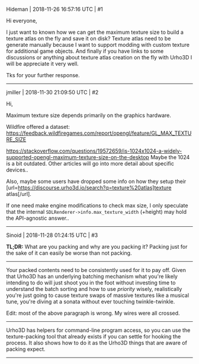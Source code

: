Hideman | 2018-11-26 16:57:16 UTC | #1

Hi everyone,

I just want to known how we can get the maximum texture size to build a texture atlas on the fly and save it on disk?
Texture atlas need to be generate manually because I want to support modding with custom texture for additional game objects.
And finally if you have links to some discussions or anything about texture atlas creation on the fly with Urho3D I will be appreciate it very well.

Tks for your further response.

-------------------------

jmiller | 2018-11-30 21:09:50 UTC | #2

Hi,

Maximum texture size depends primarily on the graphics hardware.

Wildfire offered a dataset:
  https://feedback.wildfiregames.com/report/opengl/feature/GL_MAX_TEXTURE_SIZE

  https://stackoverflow.com/questions/19572659/is-1024x1024-a-widely-supported-opengl-maximum-texture-size-on-the-desktop
Maybe the 1024 is a bit outdated.
Other articles will go into more detail about specific devices..

Also, maybe some users have dropped some info on how they setup their [url=https://discourse.urho3d.io/search?q=texture%20atlas]texture atlas[/url].

If one need make engine modifications to check max size, I only speculate that the internal `SDLRenderer->info.max_texture_width` (+height) may hold the API-agnostic answer..

-------------------------

Sinoid | 2018-11-28 01:24:15 UTC | #3

**TL;DR:** What are you packing and why are you packing it? Packing just for the sake of it can easily be worse than not packing.

---

Your packed contents need to be consistently used for it to pay off. Given that Urho3D has an underlying batching mechanism what you're likely intending to do will just shoot you in the foot without investing time to understand the batch sorting and how to use *priority* wisely, realistically you're just going to cause texture swaps of massive textures like a musical tune, you're diving at a sonata without ever touching twinkle-twinkle.

Edit: most of the above paragraph is wrong. My wires were all crossed.

---

Urho3D has helpers for command-line program access, so you can use the texture-packing tool that already exists if you can settle for hooking the process. It also shows how to do it as the Urho3D things that are aware of packing expect.

-------------------------

